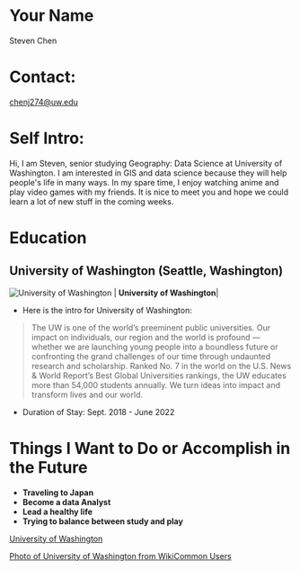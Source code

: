 # Your Name
Steven Chen

# Contact: 
chenj274@uw.edu

# Self Intro:
Hi, I am Steven, senior studying Geography: Data Science at University of Washington. I am interested in GIS and data science because they will help people's life in many ways. In my spare time, I enjoy watching anime and play video games with my friends. It is nice to meet you and hope we could learn a lot of new stuff in the coming weeks. 

# Education

## University of Washington (Seattle, Washington)

![University of Washington](https://upload.wikimedia.org/wikipedia/commons/1/1c/University_of_Washington%2C_Seattle%2C_WA.JPG)
| <b>University of Washington</b>|
* Here is the intro for University of Washington: 
> The UW is one of the world’s preeminent public universities. Our impact on individuals, our region and the world is profound — whether we are launching young people into a boundless future or confronting the grand challenges of our time through undaunted research and scholarship. Ranked No. 7 in the world on the U.S. News & World Report’s Best Global Universities rankings, the UW educates more than 54,000 students annually. We turn ideas into impact and transform lives and our world.

* Duration of Stay: Sept. 2018 - June 2022 

# Things I Want to Do or Accomplish in the Future 

- **Traveling to Japan**
- **Become a data Analyst**
- **Lead a healthy life** 
- **Trying to balance between study and play**

[University of Washington](https://www.washington.edu/about/?utm_source=whitebar&utm_medium=click&utm_campaign=about&utm_term=abouttheuw)

[Photo of University of Washington from WikiCommon Users](https://commons.wikimedia.org/wiki/File:University_of_Washington,_Seattle,_WA.JPG) 
